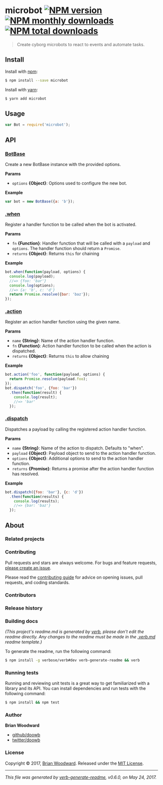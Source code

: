 # microbot [![NPM version](https://img.shields.io/npm/v/microbot.svg?style=flat)](https://www.npmjs.com/package/microbot) [![NPM monthly downloads](https://img.shields.io/npm/dm/microbot.svg?style=flat)](https://npmjs.org/package/microbot)  [![NPM total downloads](https://img.shields.io/npm/dt/microbot.svg?style=flat)](https://npmjs.org/package/microbot)  

> Create cyborg microbots to react to events and automate tasks.

## Install
Install with [npm](https://www.npmjs.com/):

```sh
$ npm install --save microbot
```

Install with [yarn](https://yarnpkg.com):

```sh
$ yarn add microbot
```

## Usage

```js
var Bot = require('microbot');
```

## API

### [BotBase](index.js#L20)
Create a new BotBase instance with the provided options.

**Params**

* `options` **{Object}**: Options used to configure the new bot.    

**Example**

```js
var bot = new BotBase({a: 'b'});
```

### [.when](index.js#L56)
Register a handler function to be called when the bot is activated.

**Params**

* `fn` **{Function}**: Handler function that will be called with a `payload` and `options`. The handler function should return a `Promise`.    
* `returns` **{Object}**: Returns `this` for chaining  

**Example**

```js
bot.when(function(payload, options) {
  console.log(payload);
  //=> {foo: 'bar'}
  console.log(options);
  //=> {a: 'b', c: 'd'}
  return Promise.resolve({bar: 'baz'});
});
```

### [.action](index.js#L81)
Register an action handler function using the given name.

**Params**

* `name` **{String}**: Name of the action handler function.    
* `fn` **{Function}**: Action handler function to be called when the action is dispatched.    
* `returns` **{Object}**: Returns `this` to allow chaining  

**Example**

```js
bot.action('foo', function(payload, options) {
  return Promise.resolve(payload.foo);
});
bot.dispatch('foo', {foo: 'bar'})
  .then(function(result) {
    console.log(result);
    //=> 'bar'
  });
```

### [.dispatch](index.js#L108)
Dispatches a payload by calling the registered action handler function.

**Params**

* `name` **{String}**: Name of the action to dispatch. Defaults to "when".    
* `payload` **{Object}**: Payload object to send to the action handler function.    
* `options` **{Object}**: Additional options to send to the action handler function.    
* `returns` **{Promise}**: Returns a promise after the action handler function has resolved.  

**Example**

```js
bot.dispatch({foo: 'bar'}, {c: 'd'})
  .then(function(results) {
    console.log(results);
    //=> {bar: 'baz'}
  });
```

## About
### Related projects

### Contributing
Pull requests and stars are always welcome. For bugs and feature requests, [please create an issue](../../issues/new).

Please read the [contributing guide](.github/contributing.md) for advice on opening issues, pull requests, and coding standards.

### Contributors

### Release history

### Building docs
_(This project's readme.md is generated by [verb](https://github.com/verbose/verb-generate-readme), please don't edit the readme directly. Any changes to the readme must be made in the [.verb.md](.verb.md) readme template.)_

To generate the readme, run the following command:

```sh
$ npm install -g verbose/verb#dev verb-generate-readme && verb
```

### Running tests

Running and reviewing unit tests is a great way to get familiarized with a library and its API. You can install dependencies and run tests with the following command:

```sh
$ npm install && npm test
```

### Author
**Brian Woodward**

+ [github/doowb](https://github.com/doowb)
+ [twitter/doowb](https://twitter.com/doowb)

### License
Copyright © 2017, [Brian Woodward](https://doowb.com).
Released under the [MIT License](LICENSE).

***

_This file was generated by [verb-generate-readme](https://github.com/verbose/verb-generate-readme), v0.6.0, on May 24, 2017._

